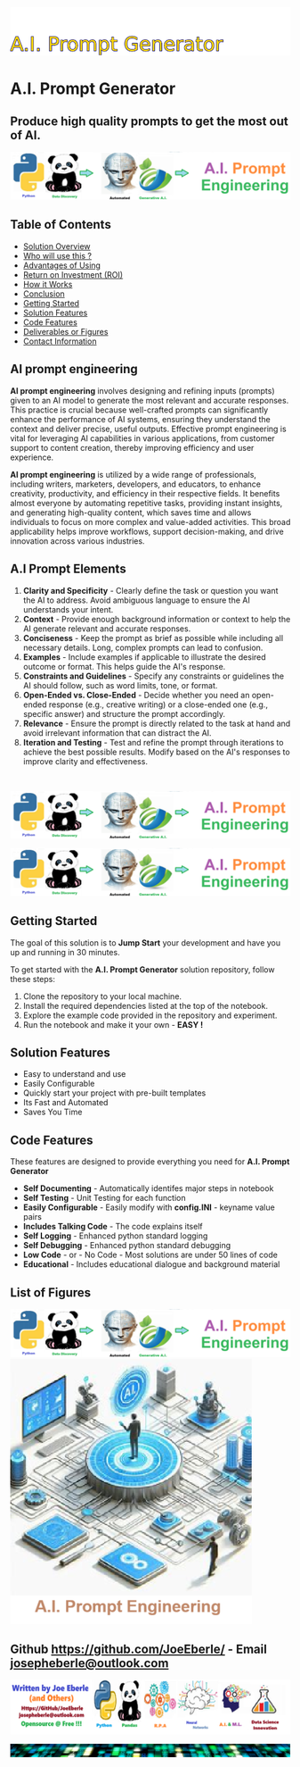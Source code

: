 ![Image image_filename](solution_sign.png)
    
# A.I. Prompt Generator 

## Produce high quality prompts to get the most out of AI.

    
![Solution](code.png)

    
## Table of Contents

- [Solution Overview](#solution-overview)
- [Who will use this ?](#who-can-use)
- [Advantages of Using](#advantages-of-using)
- [Return on Investment (ROI)](#return-on-investment-roi)
- [How it Works](#how-it-works)
- [Conclusion](#conclusion)
- [Getting Started](#getting-started)
- [Solution Features](#solution-features)
- [Code Features](#code-features)
- [Deliverables or Figures](#deliverables-or-figures)
- [Contact Information](#contact-information)


## AI prompt engineering

**AI prompt engineering** involves designing and refining inputs (prompts) given to an AI model to generate the most relevant and accurate responses. This practice is crucial because well-crafted prompts can significantly enhance the performance of AI systems, ensuring they understand the context and deliver precise, useful outputs. Effective prompt engineering is vital for leveraging AI capabilities in various applications, from customer support to content creation, thereby improving efficiency and user experience.

**AI prompt engineering** is utilized by a wide range of professionals, including writers, marketers, developers, and educators, to enhance creativity, productivity, and efficiency in their respective fields. It benefits almost everyone by automating repetitive tasks, providing instant insights, and generating high-quality content, which saves time and allows individuals to focus on more complex and value-added activities. This broad applicability helps improve workflows, support decision-making, and drive innovation across various industries.


 ## A.I Prompt Elements 
 1. **Clarity and Specificity** - Clearly define the task or question you want the AI to address. Avoid ambiguous language to ensure the AI understands your intent. 
  2. **Context** - Provide enough background information or context to help the AI generate relevant and accurate responses. 
  3. **Conciseness** - Keep the prompt as brief as possible while including all necessary details. Long, complex prompts can lead to confusion. 
  4. **Examples** - Include examples if applicable to illustrate the desired outcome or format. This helps guide the AI's response. 
  5. **Constraints and Guidelines** - Specify any constraints or guidelines the AI should follow, such as word limits, tone, or format. 
  6. **Open-Ended vs. Close-Ended** - Decide whether you need an open-ended response (e.g., creative writing) or a close-ended one (e.g., specific answer) and structure the prompt accordingly. 
  7. **Relevance** - Ensure the prompt is directly related to the task at hand and avoid irrelevant information that can distract the AI. 
  8. **Iteration and Testing** - Test and refine the prompt through iterations to achieve the best possible results. Modify based on the AI's responses to improve clarity and effectiveness. 
 <br>

![Solution](code.png)

    
![Solution](code.png)

    
## Getting Started

The goal of this solution is to **Jump Start** your development and have you up and running in 30 minutes. 

To get started with the **A.I. Prompt Generator** solution repository, follow these steps:
1. Clone the repository to your local machine.
2. Install the required dependencies listed at the top of the notebook.
3. Explore the example code provided in the repository and experiment.
4. Run the notebook and make it your own - **EASY !**
    
## Solution Features

- Easy to understand and use  
- Easily Configurable 
- Quickly start your project with pre-built templates
- Its Fast and Automated
- Saves You Time 


## Code Features

These features are designed to provide everything you need for **A.I. Prompt Generator** 

- **Self Documenting** - Automatically identifes major steps in notebook 
- **Self Testing** - Unit Testing for each function
- **Easily Configurable** - Easily modify with **config.INI** - keyname value pairs
- **Includes Talking Code** - The code explains itself 
- **Self Logging** - Enhanced python standard logging   
- **Self Debugging** - Enhanced python standard debugging
- **Low Code** - or - No Code  - Most solutions are under 50 lines of code
- **Educational** - Includes educational dialogue and background material

    
## List of Figures
 ![additional_image](ai_prompt_generator.png)  <br>![additional_image](Prompt_engineering.png)  <br>
    

## Github https://github.com/JoeEberle/ - Email  josepheberle@outlook.com 
    
![Developer](developer.png)

![Brand](brand.png)
    
